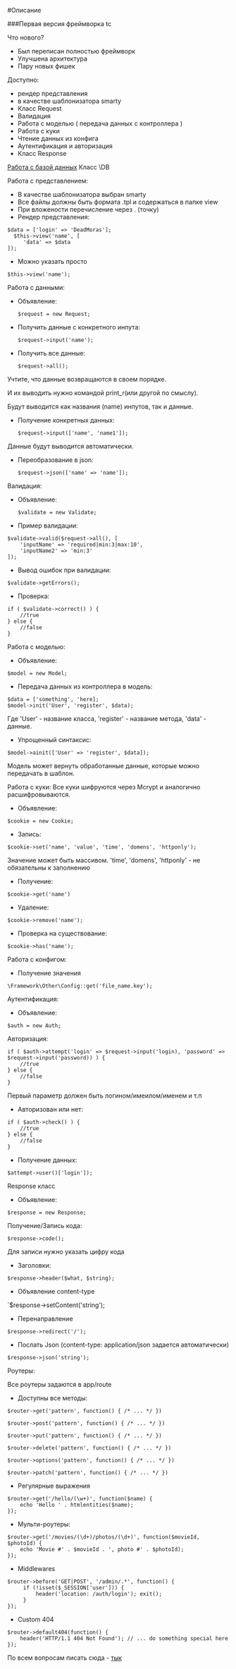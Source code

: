 #Описание

###Первая версия фреймворка tc

Что нового?
* Был переписан полностью фреймворк
* Улучшена архитектура
* Пару новых фишек



Доступно:
* рендер представления
* в качестве шаблонизатора smarty
* Класс Request
* Валидация
* Работа с моделью ( передача данных с контроллера )
* Работа с куки
* Чтение данных из конфига
* Аутентификация и авторизация
* Класс Response



[Работа с базой данных](https://github.com/usmanhalalit/pixie)
Класс \DB



Работа с представлением:
* В качестве шаблонизатора выбран smarty
* Все файлы должны быть формата .tpl и содержаться в папке view
* При вложености перечисление через . (точку) 
* Рендер представления:
```
$data = ['login' => 'DeadMoras'];
  $this->view('name', [
     'data' => $data
]);
```
* Можно указать просто

`$this->view('name');`


Работа с данными:
* Объявление:

   `$request = new Request;`

* Получить данные с конкретного инпута:

    `$request->input('name');`

* Получить все данные:

    `$request->all();`

Учтите, что данные возвращаются в своем порядке. 

И их выводить нужно командой print_r(или другой по смыслу).

Будут выводится как названия (name) инпутов, так и данные.

* Получение конкретных данных:

    `$request->input(['name', 'name1']);`

Данные будут выводится автоматически.

* Переобразование в json:

    `$request->json(['name' => 'name']);`


Валидация:

* Объявление:

    `$validate = new Validate;`

* Пример валидации:

```
$validate->valid($request->all(), [
    'inputName' => 'required|min:3|max:10',
    'inputName2' => 'min:3'
]);
```

* Вывод ошибок при валидации:

`$validate->getErrors();`

* Проверка:
```
if ( $validate->correct() ) {
    //true
} else {
    //false
}
```

Работа с моделью:

* Объявление:

`$model = new Model;`

* Передача данных из контроллера в модель:

```
$data = ['something', 'here];
$model->init('User', 'register', $data);
```

Где 'User' - название класса, 'register' - название метода, 'data' - данные.

* Упрощенный синтаксис:
```
$model->ainit(['User' => 'register', $data]);
```

Модель может вернуть обработанные данные, которые можно передачать в шаблон.


Работа с куки:
 Все куки шифруются через Mcrypt и аналогично расшифровываются.

* Объявление:

`$cookie = new Cookie;`

* Запись:

`$cookie->set('name', 'value', 'time', 'domens', 'httponly');`

Значение может быть массивом.
'time', 'domens', 'httponly' - не обязательны к заполнению

* Получение:

`$cookie->get('name')`

* Удаление:

`$cookie->remove('name');`

* Проверка на существование:

`$cookie->has('name');`


Работа с конфигом:

* Получение значения

`\Framework\Other\Config::get('file_name.key');`


Аутентификация:

* Объявление:

`$auth = new Auth;`

Авторизация:

```
if ( $auth->attempt('login' => $request->input('login), 'password' => $request->input('password)) ) {
    //true
} else {
    //false
}
```

Первый параметр должен быть логином/имеилом/именем и т.п

* Авторизован или нет:

```
if ( $auth->check() ) {
    //true
} else {
    //false
}
```

* Получение данных:

`$attempt->user()['login']);`


Response класс

* Объявление:

`$response = new Response;`

Получение/Запись кода:

`$response->code();`

Для записи нужно указать цифру кода


* Заголовки:

`$response->header($what, $string);`

* Объявление content-type

`$response->setContent('string');

* Перенаправление

`$response->redirect('/');`

* Послать Json (content-type: application/json задается автоматически)

`$response->json('string');`


Роутеры:

Все роутеры задаются в app/route

* Доступны все методы:

```
$router->get('pattern', function() { /* ... */ })

$router->post('pattern', function() { /* ... */ })

$router->put('pattern', function() { /* ... */ })

$router->delete('pattern', function() { /* ... */ })

$router->options('pattern', function() { /* ... */ })

$router->patch('pattern', function() { /* ... */ })
```

* Регулярные выражения

```
$router->get('/hello/(\w+)', function($name) { 
    echo 'Hello ' . htmlentities($name); 
});
```

* Мульти-роутеры:

```
$router->get('/movies/(\d+)/photos/(\d+)', function($movieId, $photoId) { 
    echo 'Movie #' . $movieId . ', photo #' . $photoId); 
});
```

* Middlewares

```
$router->before('GET|POST', '/admin/.*', function() {
     if (!isset($_SESSION['user'])) {
         header('location: /auth/login'); exit(); 
     } 
});
```

* Custom 404

```
$router->default404(function() { 
    header('HTTP/1.1 404 Not Found'); // ... do something special here 
});
```


По всем вопросам писать сюда - [тык](http://vk.com/deadmoras)
